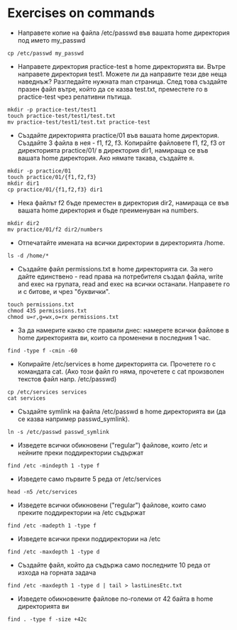 # Exercises on commands

* Направете копие на файла /etc/passwd във вашата home директория под името my_passwd
```
cp /etc/passwd my_passwd
```

* Направете директория practice-test в home директорията ви. Вътре направете директория test1. Можете ли да направите тези две неща наведнъж? Разгледайте нужната man страница. След това създайте празен файл вътре, който да се казва test.txt, преместете го в practice-test чрез релативни пътища.
```
mkdir -p practice-test/test1
touch practice-test/test1/test.txt
mv practice-test/test1/test.txt practice-test
```

* Създайте директорията practice/01 във вашата home директория. Създайте 3 файла в нея - f1, f2, f3. Копирайте файловете f1, f2, f3 от директорията practice/01/ в директория dir1, намираща се във вашата home директория. Ако нямате такава, създайте я.
```
mkdir -p practice/01
touch practice/01/{f1,f2,f3}
mkdir dir1
cp practice/01/{f1,f2,f3} dir1
```
* Нека файлът f2 бъде преместен в директория dir2, намираща се във вашата home директория и бъде преименуван на numbers.
```
mkdir dir2
mv practice/01/f2 dir2/numbers
```

* Отпечатайте имената на всички директории в директорията /home.
```
ls -d /home/*
```

* Създайте файл permissions.txt в home директорията си. За него дайте единствено - read права на потребителя създал файла, write and exec на групата, read and exec на всички останали. Направете го и с битове, и чрез "буквички".
```
touch permissions.txt
chmod 435 permissions.txt
chmod u=r,g=wx,o=rx permissions.txt
```

* За да намерите какво сте правили днес: намерете всички файлове в home директорията ви, които са променени в последния 1 час.
```
find -type f -cmin -60
```

* Копирайте /etc/services в home директорията си. Прочетете го с командата cat. (Ако този файл го няма, прочетете с cat произволен текстов файл напр. /etc/passwd)
```
cp /etc/services services
cat services
```

* Създайте symlink на файла /etc/passwd в home директорията ви (да се казва например passwd_symlink).
```
ln -s /etc/passwd passwd_symlink
```

* Изведете всички обикновени ("regular") файлове, които /etc и нейните преки поддиректории съдържат
```
find /etc -mindepth 1 -type f
```

* Изведете само първите 5 реда от /etc/services
```
head -n5 /etc/services
```

* Изведете всички обикновени ("regular") файлове, които само преките поддиректории на /etc съдържат
```
find /etc -madepth 1 -type f
```

* Изведете всички преки поддиректории на /etc
```
find /etc -maxdepth 1 -type d
```

* Създайте файл, който да съдържа само последните 10 реда от изхода на горната задача
```
find /etc -maxdepth 1 -type d | tail > lastLinesEtc.txt
```

* Изведете обикновените файлове по-големи от 42 байта в home директорията ви
```
find . -type f -size +42c
```
